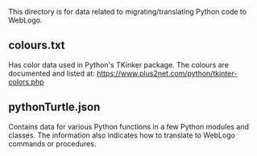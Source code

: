 This directory is for data related to migrating/translating Python code to WebLogo.

## colours.txt
Has color data used in Python's TKinker package.
The colours are documented and listed at:
https://www.plus2net.com/python/tkinter-colors.php

## pythonTurtle.json
Contains data for various Python functions in a few Python modules and classes.
The information also indicates how to translate to WebLogo commands or procedures.